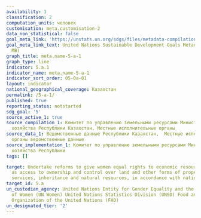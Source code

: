 ```yaml
---
availability: 1
classification: 2
computation_units: человек
customisation: meta.customisation-2
data_non_statistical: false
goal_meta_link: 'https://unstats.un.org/sdgs/files/metadata-compilation/Metadata-Goal-5.pdf '
goal_meta_link_text: United Nations Sustainable Development Goals Metadata (PDF 4.0
  MB)
graph_title: meta.name-5-a-1
graph_type: line
indicator: 5.a.1
indicator_name: meta.name-5-a-1
indicator_sort_order: 05-0a-01
layout: indicator
national_geographical_coverage: Казахстан
permalink: /5-a-1/
published: true
reporting_status: notstarted
sdg_goal: '5'
source_active_1: true
source_compilation_1: Комитет по управлению земельными ресурсами Министерство сельского
  хозяйства Республики Казахстан, Местные исполнительные органы
source_data_1: Ведомственные данные Республики Казахстан,  Местные исполнительные
  органы ведомственные данные
source_implementation_1: Комитет по управлению земельными ресурсами Министерство сельского
  хозяйства Республики
tags: []

target: Undertake reforms to give women equal rights to economic resources, as well
  as access to ownership and control over land and other forms of property, financial
  services, inheritance and natural resources, in accordance with national laws
target_id: 5.a
un_custodian_agency: United Nations Entity for Gender Equality and the Empowerment
  of Women (UN Women) United Nations Statistics Division (UNSD) Food and Agriculture
  Organization of the United Nations (FAO)
un_designated_tier: '2'
---
```

